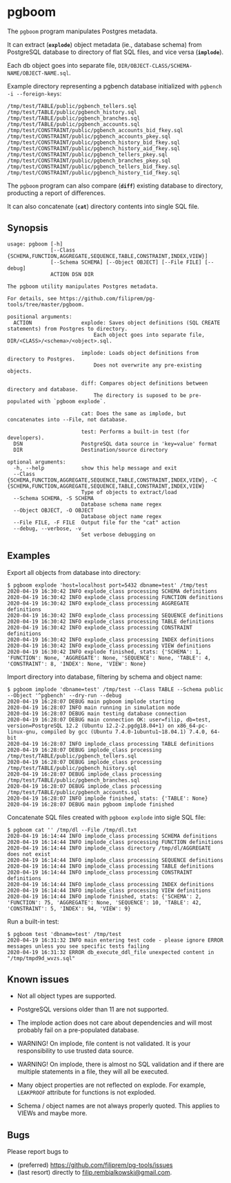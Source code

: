 pgboom
======

The `pgboom` program manipulates Postgres metadata.

It can extract (**`explode`**) object metadata (ie., database schema) from PostgreSQL
database to directory of flat SQL files, and vice versa (**`implode`**).

Each db object goes into separate file, `DIR/OBJECT-CLASS/SCHEMA-NAME/OBJECT-NAME.sql`.

Example directory representing a pgbench database initialized with `pgbench -i --foreign-keys`:
```
/tmp/test/TABLE/public/pgbench_tellers.sql
/tmp/test/TABLE/public/pgbench_history.sql
/tmp/test/TABLE/public/pgbench_branches.sql
/tmp/test/TABLE/public/pgbench_accounts.sql
/tmp/test/CONSTRAINT/public/pgbench_accounts_bid_fkey.sql
/tmp/test/CONSTRAINT/public/pgbench_accounts_pkey.sql
/tmp/test/CONSTRAINT/public/pgbench_history_bid_fkey.sql
/tmp/test/CONSTRAINT/public/pgbench_history_aid_fkey.sql
/tmp/test/CONSTRAINT/public/pgbench_tellers_pkey.sql
/tmp/test/CONSTRAINT/public/pgbench_branches_pkey.sql
/tmp/test/CONSTRAINT/public/pgbench_tellers_bid_fkey.sql
/tmp/test/CONSTRAINT/public/pgbench_history_tid_fkey.sql
```

The `pgboom` program can also compare (**`diff`**) existing database to directory, producting a report of differences.

It can also concatenate (**`cat`**) directory contents into single SQL file.


Synopsis
--------

```
usage: pgboom [-h]
              [--Class {SCHEMA,FUNCTION,AGGREGATE,SEQUENCE,TABLE,CONSTRAINT,INDEX,VIEW}]
              [--Schema SCHEMA] [--Object OBJECT] [--File FILE] [--debug]
              ACTION DSN DIR

The pgboom utility manipulates Postgres metadata.

For details, see https://github.com/filiprem/pg-tools/tree/master/pgboom.

positional arguments:
  ACTION                explode: Saves object definitions (SQL CREATE statements) from Postgres to directory.
                            Each object goes into separate file, DIR/<CLASS>/<schema>/<object>.sql.
                        
                        implode: Loads object definitions from directory to Postgres.
                            Does not overwrite any pre-existing objects.
                        
                        diff: Compares object definitions between directory and database.
                            The directory is suposed to be pre-populated with `pgboom explode`.
                        
                        cat: Does the same as implode, but concatenates into --File, not database.
                        
                        test: Performs a built-in test (for developers).
  DSN                   PostgreSQL data source in 'key=value' format
  DIR                   Destination/source directory

optional arguments:
  -h, --help            show this help message and exit
  --Class {SCHEMA,FUNCTION,AGGREGATE,SEQUENCE,TABLE,CONSTRAINT,INDEX,VIEW}, -C {SCHEMA,FUNCTION,AGGREGATE,SEQUENCE,TABLE,CONSTRAINT,INDEX,VIEW}
                        Type of objects to extract/load
  --Schema SCHEMA, -S SCHEMA
                        Database schema name regex
  --Object OBJECT, -O OBJECT
                        Database object name regex
  --File FILE, -F FILE  Output file for the "cat" action
  --debug, --verbose, -v
                        Set verbose debugging on
```

Examples
--------

Export all objects from database into directory:
```
$ pgboom explode 'host=localhost port=5432 dbname=test' /tmp/test
2020-04-19 16:30:42 INFO explode_class processing SCHEMA definitions
2020-04-19 16:30:42 INFO explode_class processing FUNCTION definitions
2020-04-19 16:30:42 INFO explode_class processing AGGREGATE definitions
2020-04-19 16:30:42 INFO explode_class processing SEQUENCE definitions
2020-04-19 16:30:42 INFO explode_class processing TABLE definitions
2020-04-19 16:30:42 INFO explode_class processing CONSTRAINT definitions
2020-04-19 16:30:42 INFO explode_class processing INDEX definitions
2020-04-19 16:30:42 INFO explode_class processing VIEW definitions
2020-04-19 16:30:42 INFO explode finished, stats: {'SCHEMA': 1, 'FUNCTION': None, 'AGGREGATE': None, 'SEQUENCE': None, 'TABLE': 4, 'CONSTRAINT': 8, 'INDEX': None, 'VIEW': None}
```

Import directory into database, filtering by schema and object name:
```
$ pgboom implode 'dbname=test' /tmp/test --Class TABLE --Schema public --Object '^pgbench' --dry-run --debug
2020-04-19 16:28:07 DEBUG main pgboom implode starting
2020-04-19 16:28:07 INFO main running in simulation mode
2020-04-19 16:28:07 DEBUG main testing database connection
2020-04-19 16:28:07 DEBUG main connection OK: user=filip, db=test, version=PostgreSQL 12.2 (Ubuntu 12.2-2.pgdg18.04+1) on x86_64-pc-linux-gnu, compiled by gcc (Ubuntu 7.4.0-1ubuntu1~18.04.1) 7.4.0, 64-bit
2020-04-19 16:28:07 INFO implode_class processing TABLE definitions
2020-04-19 16:28:07 DEBUG implode_class processing /tmp/test/TABLE/public/pgbench_tellers.sql
2020-04-19 16:28:07 DEBUG implode_class processing /tmp/test/TABLE/public/pgbench_history.sql
2020-04-19 16:28:07 DEBUG implode_class processing /tmp/test/TABLE/public/pgbench_branches.sql
2020-04-19 16:28:07 DEBUG implode_class processing /tmp/test/TABLE/public/pgbench_accounts.sql
2020-04-19 16:28:07 INFO implode finished, stats: {'TABLE': None}
2020-04-19 16:28:07 DEBUG main pgboom implode finished
```

Concatenate SQL files created with `pgboom explode` into sigle SQL file:
```
$ pgboom cat '' /tmp/dl --File /tmp/dl.txt
2020-04-19 16:14:44 INFO implode_class processing SCHEMA definitions
2020-04-19 16:14:44 INFO implode_class processing FUNCTION definitions
2020-04-19 16:14:44 INFO implode_class directory /tmp/dl/AGGREGATE does not exist
2020-04-19 16:14:44 INFO implode_class processing SEQUENCE definitions
2020-04-19 16:14:44 INFO implode_class processing TABLE definitions
2020-04-19 16:14:44 INFO implode_class processing CONSTRAINT definitions
2020-04-19 16:14:44 INFO implode_class processing INDEX definitions
2020-04-19 16:14:44 INFO implode_class processing VIEW definitions
2020-04-19 16:14:44 INFO implode finished, stats: {'SCHEMA': 2, 'FUNCTION': 75, 'AGGREGATE': None, 'SEQUENCE': 10, 'TABLE': 42, 'CONSTRAINT': 5, 'INDEX': 94, 'VIEW': 9}
```

Run a built-in test:
```
$ pgboom test 'dbname=test' /tmp/test
2020-04-19 16:31:32 INFO main entering test code - please ignore ERROR messages unless you see specific tests failing
2020-04-19 16:31:32 ERROR db_execute_ddl_file unexpected content in "/tmp/tmpd9d_wvzs.sql"
```


Known issues
------------

* Not all object types are supported.

* PostgreSQL versions older than 11 are not supported.

* The implode action does not care about dependencies and will most probably fail on a pre-populated database.

* WARNING! On implode, file content is not validated. It is your responsibility to use trusted data source.

* WARNING! On implode, there is almost no SQL validation and if there are multiple statements in a file, they will all be executed.

* Many object properties are not reflected on explode. For example, `LEAKPROOF` attribute for functions is not exploded.

* Schema / object names are not always properly quoted. This applies to VIEWs and maybe more.


Bugs
----

Please report bugs to 

* (preferred) https://github.com/filiprem/pg-tools/issues
* (last resort) directly to filip.rembialkowski@gmail.com.

